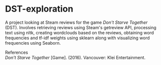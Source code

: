 # DST-exploration
A project looking at Steam reviews for the game *Don't Starve Together* (DST). Involves retrieving reviews using Steam's getreview API, 
processing text using nltk, creating wordclouds based on the reviews, obtaining word frequencies and tf-idf weights using sklearn 
along with visualizing word frequencies using Seaborn.

References\
*Don't Starve Together* [Game]. (2016). Vancouver: Klei Entertainment.
